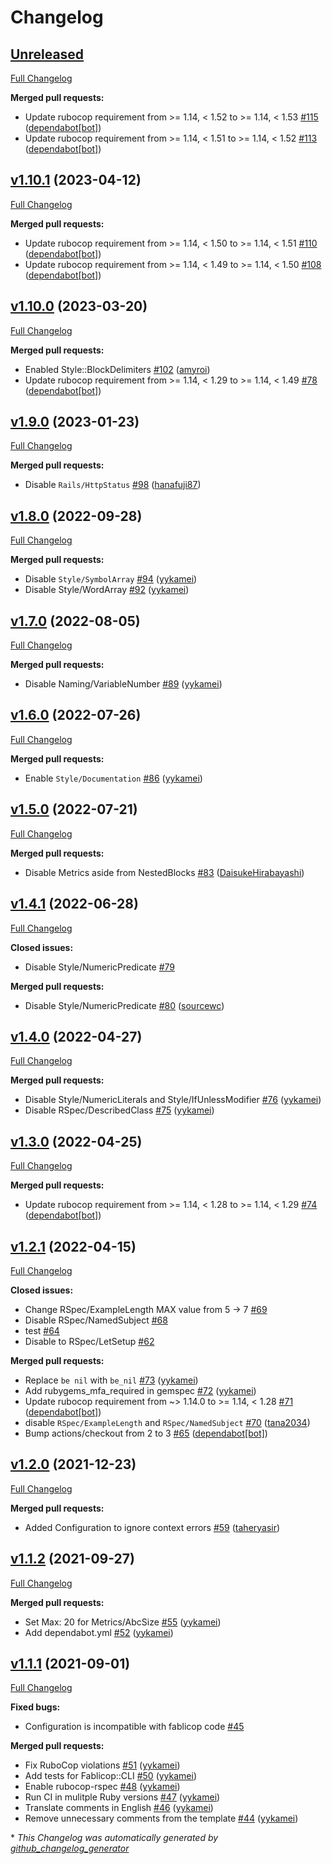 # Changelog

## [Unreleased](https://github.com/Fablic/fablicop/tree/HEAD)

[Full Changelog](https://github.com/Fablic/fablicop/compare/v1.10.1...HEAD)

**Merged pull requests:**

- Update rubocop requirement from \>= 1.14, \< 1.52 to \>= 1.14, \< 1.53 [\#115](https://github.com/Fablic/fablicop/pull/115) ([dependabot[bot]](https://github.com/apps/dependabot))
- Update rubocop requirement from \>= 1.14, \< 1.51 to \>= 1.14, \< 1.52 [\#113](https://github.com/Fablic/fablicop/pull/113) ([dependabot[bot]](https://github.com/apps/dependabot))

## [v1.10.1](https://github.com/Fablic/fablicop/tree/v1.10.1) (2023-04-12)

[Full Changelog](https://github.com/Fablic/fablicop/compare/v1.10.0...v1.10.1)

**Merged pull requests:**

- Update rubocop requirement from \>= 1.14, \< 1.50 to \>= 1.14, \< 1.51 [\#110](https://github.com/Fablic/fablicop/pull/110) ([dependabot[bot]](https://github.com/apps/dependabot))
- Update rubocop requirement from \>= 1.14, \< 1.49 to \>= 1.14, \< 1.50 [\#108](https://github.com/Fablic/fablicop/pull/108) ([dependabot[bot]](https://github.com/apps/dependabot))

## [v1.10.0](https://github.com/Fablic/fablicop/tree/v1.10.0) (2023-03-20)

[Full Changelog](https://github.com/Fablic/fablicop/compare/v1.9.0...v1.10.0)

**Merged pull requests:**

- Enabled Style::BlockDelimiters [\#102](https://github.com/Fablic/fablicop/pull/102) ([amyroi](https://github.com/amyroi))
- Update rubocop requirement from \>= 1.14, \< 1.29 to \>= 1.14, \< 1.49 [\#78](https://github.com/Fablic/fablicop/pull/78) ([dependabot[bot]](https://github.com/apps/dependabot))

## [v1.9.0](https://github.com/Fablic/fablicop/tree/v1.9.0) (2023-01-23)

[Full Changelog](https://github.com/Fablic/fablicop/compare/v1.8.0...v1.9.0)

**Merged pull requests:**

- Disable `Rails/HttpStatus` [\#98](https://github.com/Fablic/fablicop/pull/98) ([hanafuji87](https://github.com/hanafuji87))

## [v1.8.0](https://github.com/Fablic/fablicop/tree/v1.8.0) (2022-09-28)

[Full Changelog](https://github.com/Fablic/fablicop/compare/v1.7.0...v1.8.0)

**Merged pull requests:**

- Disable `Style/SymbolArray` [\#94](https://github.com/Fablic/fablicop/pull/94) ([yykamei](https://github.com/yykamei))
- Disable Style/WordArray [\#92](https://github.com/Fablic/fablicop/pull/92) ([yykamei](https://github.com/yykamei))

## [v1.7.0](https://github.com/Fablic/fablicop/tree/v1.7.0) (2022-08-05)

[Full Changelog](https://github.com/Fablic/fablicop/compare/v1.6.0...v1.7.0)

**Merged pull requests:**

- Disable Naming/VariableNumber [\#89](https://github.com/Fablic/fablicop/pull/89) ([yykamei](https://github.com/yykamei))

## [v1.6.0](https://github.com/Fablic/fablicop/tree/v1.6.0) (2022-07-26)

[Full Changelog](https://github.com/Fablic/fablicop/compare/v1.5.0...v1.6.0)

**Merged pull requests:**

- Enable `Style/Documentation` [\#86](https://github.com/Fablic/fablicop/pull/86) ([yykamei](https://github.com/yykamei))

## [v1.5.0](https://github.com/Fablic/fablicop/tree/v1.5.0) (2022-07-21)

[Full Changelog](https://github.com/Fablic/fablicop/compare/v1.4.1...v1.5.0)

**Merged pull requests:**

- Disable Metrics aside from NestedBlocks [\#83](https://github.com/Fablic/fablicop/pull/83) ([DaisukeHirabayashi](https://github.com/DaisukeHirabayashi))

## [v1.4.1](https://github.com/Fablic/fablicop/tree/v1.4.1) (2022-06-28)

[Full Changelog](https://github.com/Fablic/fablicop/compare/v1.4.0...v1.4.1)

**Closed issues:**

- Disable Style/NumericPredicate [\#79](https://github.com/Fablic/fablicop/issues/79)

**Merged pull requests:**

- Disable Style/NumericPredicate [\#80](https://github.com/Fablic/fablicop/pull/80) ([sourcewc](https://github.com/sourcewc))

## [v1.4.0](https://github.com/Fablic/fablicop/tree/v1.4.0) (2022-04-27)

[Full Changelog](https://github.com/Fablic/fablicop/compare/v1.3.0...v1.4.0)

**Merged pull requests:**

- Disable Style/NumericLiterals and Style/IfUnlessModifier [\#76](https://github.com/Fablic/fablicop/pull/76) ([yykamei](https://github.com/yykamei))
- Disable RSpec/DescribedClass [\#75](https://github.com/Fablic/fablicop/pull/75) ([yykamei](https://github.com/yykamei))

## [v1.3.0](https://github.com/Fablic/fablicop/tree/v1.3.0) (2022-04-25)

[Full Changelog](https://github.com/Fablic/fablicop/compare/v1.2.1...v1.3.0)

**Merged pull requests:**

- Update rubocop requirement from \>= 1.14, \< 1.28 to \>= 1.14, \< 1.29 [\#74](https://github.com/Fablic/fablicop/pull/74) ([dependabot[bot]](https://github.com/apps/dependabot))

## [v1.2.1](https://github.com/Fablic/fablicop/tree/v1.2.1) (2022-04-15)

[Full Changelog](https://github.com/Fablic/fablicop/compare/v1.2.0...v1.2.1)

**Closed issues:**

- Change RSpec/ExampleLength MAX value from 5 -\> 7 [\#69](https://github.com/Fablic/fablicop/issues/69)
- Disable RSpec/NamedSubject [\#68](https://github.com/Fablic/fablicop/issues/68)
- test [\#64](https://github.com/Fablic/fablicop/issues/64)
- Disable to RSpec/LetSetup [\#62](https://github.com/Fablic/fablicop/issues/62)

**Merged pull requests:**

- Replace `be nil` with `be_nil` [\#73](https://github.com/Fablic/fablicop/pull/73) ([yykamei](https://github.com/yykamei))
- Add rubygems\_mfa\_required in gemspec [\#72](https://github.com/Fablic/fablicop/pull/72) ([yykamei](https://github.com/yykamei))
- Update rubocop requirement from ~\> 1.14.0 to \>= 1.14, \< 1.28 [\#71](https://github.com/Fablic/fablicop/pull/71) ([dependabot[bot]](https://github.com/apps/dependabot))
- disable `RSpec/ExampleLength` and `RSpec/NamedSubject` [\#70](https://github.com/Fablic/fablicop/pull/70) ([tana2034](https://github.com/tana2034))
- Bump actions/checkout from 2 to 3 [\#65](https://github.com/Fablic/fablicop/pull/65) ([dependabot[bot]](https://github.com/apps/dependabot))

## [v1.2.0](https://github.com/Fablic/fablicop/tree/v1.2.0) (2021-12-23)

[Full Changelog](https://github.com/Fablic/fablicop/compare/v1.1.2...v1.2.0)

**Merged pull requests:**

- Added Configuration to ignore context errors [\#59](https://github.com/Fablic/fablicop/pull/59) ([taheryasir](https://github.com/taheryasir))

## [v1.1.2](https://github.com/Fablic/fablicop/tree/v1.1.2) (2021-09-27)

[Full Changelog](https://github.com/Fablic/fablicop/compare/v1.1.1...v1.1.2)

**Merged pull requests:**

- Set Max: 20 for Metrics/AbcSize [\#55](https://github.com/Fablic/fablicop/pull/55) ([yykamei](https://github.com/yykamei))
- Add dependabot.yml [\#52](https://github.com/Fablic/fablicop/pull/52) ([yykamei](https://github.com/yykamei))

## [v1.1.1](https://github.com/Fablic/fablicop/tree/v1.1.1) (2021-09-01)

[Full Changelog](https://github.com/Fablic/fablicop/compare/v1.1.0...v1.1.1)

**Fixed bugs:**

- Configuration is incompatible with fablicop code [\#45](https://github.com/Fablic/fablicop/issues/45)

**Merged pull requests:**

- Fix RuboCop violations [\#51](https://github.com/Fablic/fablicop/pull/51) ([yykamei](https://github.com/yykamei))
- Add tests for Fablicop::CLI [\#50](https://github.com/Fablic/fablicop/pull/50) ([yykamei](https://github.com/yykamei))
- Enable rubocop-rspec [\#48](https://github.com/Fablic/fablicop/pull/48) ([yykamei](https://github.com/yykamei))
- Run CI in mulitple Ruby versions [\#47](https://github.com/Fablic/fablicop/pull/47) ([yykamei](https://github.com/yykamei))
- Translate comments in English [\#46](https://github.com/Fablic/fablicop/pull/46) ([yykamei](https://github.com/yykamei))
- Remove unnecessary comments from the template [\#44](https://github.com/Fablic/fablicop/pull/44) ([yykamei](https://github.com/yykamei))



\* *This Changelog was automatically generated by [github_changelog_generator](https://github.com/github-changelog-generator/github-changelog-generator)*

